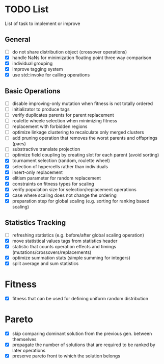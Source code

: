 # TODO List

List of task to implement or improve

## General
 - [ ] do not share distribution object (crossover operations)
 - [x] handle NaNs for minimization floating point three way comparison
 - [x] individual grouping
 - [x] improve tagging system
 - [x] use std::invoke for calling operations

## Basic Operations
 - [ ] disable improving-only mutation when fitness is not totally ordered
 - [ ] initializator to produce tags
 - [ ] verify duplicates parents for parent replacement
 - [ ] roulette wheele selection when minimizing fitness
 - [ ] replacement with forbidden regions
 - [ ] optimize linkage clustering to recalculate only merged clusters
 - [ ] add pruning operation that removes the worst parents and offsprings (paes)
 - [ ] substractive translate projection
 - [ ] optimize field coupling by creating slot for each parent (avoid sorting)
 - [x] tournament selection (random, roulette wheel)
 - [x] selection of hypercells rather than individuals
 - [x] insert-only replacement
 - [x] elitism parameter for random replacement
 - [x] constraints on fitness types for scaling
 - [x] verify population size for selection/replacement operations
 - [x] case where scaling does not change the ordering
 - [x] preparation step for global scaling (e.g. sorting for ranking based scaling)

## Statistics Tracking
 - [ ] refreshing statistics (e.g. before/after global scaling operation)
 - [x] move statistical values tags from statistics header
 - [x] statistic that counts operation effects and timings (mutations/crossovers/replacements)
 - [x] optimize summation stats (simple summing for integers)
 - [x] split average and sum statistics

# Fitness
 - [x] fitness that can be used for defining uniform random distribution

# Pareto
 - [x] skip comparing dominant solution from the previous gen. between themselves
 - [x] propagate the number of solutions that are required to be ranked by later operations
 - [x] preserve pareto front to which the solution belongs
